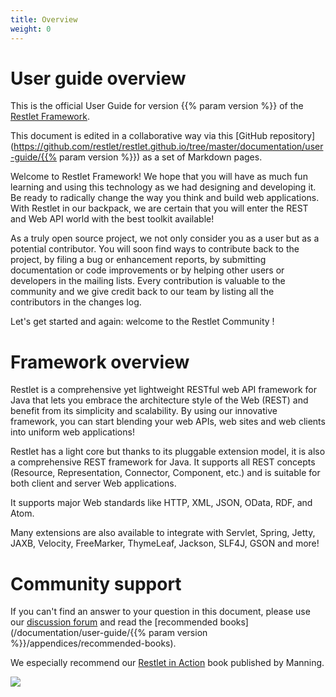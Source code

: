 ```yaml
---
title: Overview
weight: 0
---
```

# User guide overview

This is the official User Guide for version {{% param version %}} of the [Restlet Framework](/).

This document is edited in a collaborative way via this
[GitHub repository](https://github.com/restlet/restlet.github.io/tree/master/documentation/user-guide/{{% param version %}})
as a set of Markdown pages.

Welcome to Restlet Framework! We hope that you will have
as much fun learning and using this technology as we had designing and
developing it. Be ready to radically change the way you think and build
web applications. With Restlet in our backpack, we are certain that you
will enter the REST and Web API world with the best toolkit available!

As a truly open source project, we not only consider you as a user but
as a potential contributor. You will soon find ways to contribute back
to the project, by filing a bug or enhancement reports, by submitting
documentation or code improvements or by helping other users or
developers in the mailing lists. Every contribution is valuable to the
community and we give credit back to our team by listing all the
contributors in the changes log.

Let's get started and again: welcome to the Restlet Community !

# Framework overview

Restlet is a comprehensive yet lightweight RESTful web API framework for
Java that lets you embrace the architecture style of the Web (REST) and
benefit from its simplicity and scalability. By using our
innovative framework, you can start blending your web APIs, web
sites and web clients into uniform web applications!

Restlet has a light core but thanks to its pluggable extension model,
it is also a comprehensive REST framework for Java. It supports all REST
concepts (Resource, Representation, Connector, Component, etc.) and is
suitable for both client and server Web applications.

It supports major Web standards like HTTP, XML, JSON, OData,
RDF, and Atom.

Many extensions are also available to integrate
with Servlet, Spring, Jetty, JAXB, Velocity, FreeMarker,
ThymeLeaf, Jackson, SLF4J, GSON and more!

# Community support

If you can't find an answer to your question in this document, please
use our [discussion forum](https://github.com/restlet/restlet-framework-java/discussions)
and read the [recommended books](/documentation/user-guide/{{% param version %}}/appendices/recommended-books).

We especially recommend our [Restlet in Action](http://www.amazon.com/gp/product/193518234X/ref=as_li_tf_tl?ie=UTF8&camp=1789&creative=9325&creativeASIN=193518234X&linkCode=as2&tag=restlet-20)
book published by Manning.

![](../images/restlet-in-action.png)
